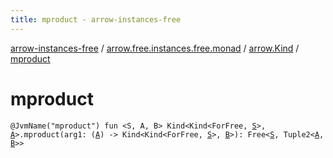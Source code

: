 ```yaml
---
title: mproduct - arrow-instances-free
---
```


[arrow-instances-free](../../index.html) / [arrow.free.instances.free.monad](../index.html) / [arrow.Kind](index.html) / [mproduct](./mproduct.html)

# mproduct

`@JvmName("mproduct") fun <S, A, B> Kind<Kind<ForFree, `[`S`](mproduct.html#S)`>, `[`A`](mproduct.html#A)`>.mproduct(arg1: (`[`A`](mproduct.html#A)`) -> Kind<Kind<ForFree, `[`S`](mproduct.html#S)`>, `[`B`](mproduct.html#B)`>): Free<`[`S`](mproduct.html#S)`, Tuple2<`[`A`](mproduct.html#A)`, `[`B`](mproduct.html#B)`>>`